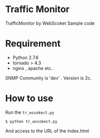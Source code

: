 # Traffic Monitor

TrafficMonitor by WebScoket
Sample code

# Requirement

* Python 2.7.6
* tornado > 4.3
* nginx , apache etc..

SNMP Community is 'dev' .
Version is 2c.

# How to use


Run the `tr_wssokect.py`

```
$ python tr_wssokect.py
```

And access to the URL of the index.html
